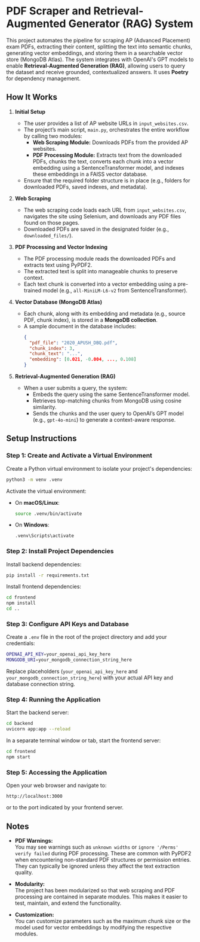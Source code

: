 # PDF Scraper and Retrieval-Augmented Generator (RAG) System


This project automates the pipeline for scraping AP (Advanced Placement) exam PDFs, extracting their content, splitting the text into semantic chunks, generating vector embeddings, and storing them in a searchable vector store (MongoDB Atlas). The system integrates with OpenAI's GPT models to enable **Retrieval-Augmented Generation (RAG)**, allowing users to query the dataset and receive grounded, contextualized answers.
 It uses **Poetry** for dependency management.

## How It Works

1. **Initial Setup**
   - The user provides a list of AP website URLs in `input_websites.csv`.
   - The project’s main script, `main.py`, orchestrates the entire workflow by calling two modules:
     - **Web Scraping Module:** Downloads PDFs from the provided AP websites.
     - **PDF Processing Module:** Extracts text from the downloaded PDFs, chunks the text, converts each chunk into a vector embedding using a SentenceTransformer model, and indexes these embeddings in a FAISS vector database.
   - Ensure that the required folder structure is in place (e.g., folders for downloaded PDFs, saved indexes, and metadata).

2. **Web Scraping**
   - The web scraping code loads each URL from `input_websites.csv`, navigates the site using Selenium, and downloads any PDF files found on those pages.
   - Downloaded PDFs are saved in the designated folder (e.g., `downloaded_files/`).

3. **PDF Processing and Vector Indexing**
   - The PDF processing module reads the downloaded PDFs and extracts text using PyPDF2.
   - The extracted text is split into manageable chunks to preserve context.
   - Each text chunk is converted into a vector embedding using a pre-trained model (e.g., `all-MiniLM-L6-v2` from SentenceTransformer).

4. **Vector Database (MongoDB Atlas)**
   - Each chunk, along with its embedding and metadata (e.g., source PDF, chunk index), is stored in a **MongoDB collection**.
   - A sample document in the database includes:
     ```json
     {
       "pdf_file": "2020_APUSH_DBQ.pdf",
       "chunk_index": 3,
       "chunk_text": "...",
       "embedding": [0.021, -0.004, ..., 0.108]
     }
     ```

5. **Retrieval-Augmented Generation (RAG)**
   - When a user submits a query, the system:
     - Embeds the query using the same SentenceTransformer model.
     - Retrieves top-matching chunks from MongoDB using cosine similarity.
     - Sends the chunks and the user query to OpenAI’s GPT model (e.g., `gpt-4o-mini`) to generate a context-aware response.
     
## Setup Instructions

### Step 1: Create and Activate a Virtual Environment

Create a Python virtual environment to isolate your project's dependencies:

```bash
python3 -m venv .venv
```

Activate the virtual environment:

* On **macOS/Linux**:

  ```bash
  source .venv/bin/activate
  ```

* On **Windows**:

  ```cmd
  .venv\Scripts\activate
  ```

### Step 2: Install Project Dependencies

Install backend dependencies:

```bash
pip install -r requirements.txt
```

Install frontend dependencies:

```bash
cd frontend
npm install
cd ..
```

### Step 3: Configure API Keys and Database

Create a `.env` file in the root of the project directory and add your credentials:

```bash
OPENAI_API_KEY=your_openai_api_key_here
MONGODB_URI=your_mongodb_connection_string_here
```

Replace placeholders (`your_openai_api_key_here` and `your_mongodb_connection_string_here`) with your actual API key and database connection string.

### Step 4: Running the Application

Start the backend server:

```bash
cd backend
uvicorn app:app --reload
```

In a separate terminal window or tab, start the frontend server:

```bash
cd frontend
npm start
```

### Step 5: Accessing the Application

Open your web browser and navigate to:

```
http://localhost:3000
```

or to the port indicated by your frontend server.



## Notes

- **PDF Warnings:**  
  You may see warnings such as `unknown widths` or `ignore '/Perms' verify failed` during PDF processing. These are common with PyPDF2 when encountering non-standard PDF structures or permission entries. They can typically be ignored unless they affect the text extraction quality.

- **Modularity:**  
  The project has been modularized so that web scraping and PDF processing are contained in separate modules. This makes it easier to test, maintain, and extend the functionality.

- **Customization:**  
  You can customize parameters such as the maximum chunk size or the model used for vector embeddings by modifying the respective modules.
